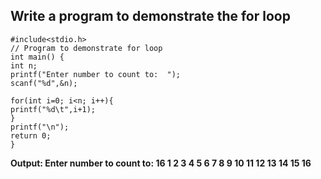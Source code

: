 ## Write a program to demonstrate the for loop
```
#include<stdio.h>
// Program to demonstrate for loop 
int main() {
int n;
printf("Enter number to count to:  ");
scanf("%d",&n);

for(int i=0; i<n; i++){
printf("%d\t",i+1);
}
printf("\n");
return 0;
}
```
**Output: Enter number to count to:  16
1	2	3	4	5	6	7	8	9	10	11	12	13	14	15	16**
